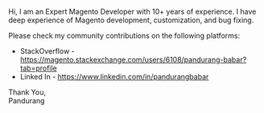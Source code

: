 Hi, I am an Expert Magento Developer with 10+ years of experience. I have deep experience of Magento development, customization, and bug fixing.

Please check my community contributions on the following platforms:
- StackOverflow - https://magento.stackexchange.com/users/6108/pandurang-babar?tab=profile
- Linked In - https://www.linkedin.com/in/pandurangbabar

Thank You,<br>
Pandurang
